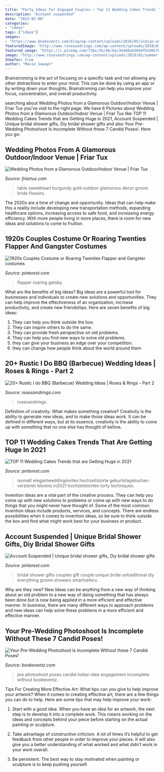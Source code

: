 ```yaml
---
title: "Party Ideas For Engaged Couples ~ Top 11 Wedding Cakes Trends That Are Getting Huge In 2021"
description: "Account suspended"
date: "2023-02-08"
categories:
- "ideas"
tags: ["ideas"]
images:
- "https://www.bookeventz.com/blog/wp-content/uploads/2016/05/indian-engagement-photo-idea.jpg"
featuredImage: "http://www.rosesandrings.com/wp-content/uploads/2018/01/summer-bbq-wedding-food-ideas-e1577032847772.jpg"
featured_image: "https://i.pinimg.com/736x/3b/46/0a/3b460ab5844fb3d0178dfcb9f7ab9033.jpg"
image: "http://www.rosesandrings.com/wp-content/uploads/2018/01/summer-bbq-wedding-food-ideas-e1577032847772.jpg"
ShowToc: true
author: "Maxie Sawayn"
---
```



Brainstroming is the act of focusing on a specific task and not allowing any other distractions to enter your mind. This can be done by using an app or by writing down your thoughts. Brainstroming can help you improve your focus, concentration, and overall productivity.

	

		
searching about Wedding Photos from a Glamorous Outdoor/Indoor Venue | Friar Tux you've visit to the right page. We have 6 Pictures about Wedding Photos from a Glamorous Outdoor/Indoor Venue | Friar Tux like TOP 11 Wedding Cakes Trends that are Getting Huge in 2021, Account Suspended | Unique bridal shower gifts, Diy bridal shower gifts and also Your Pre-Wedding Photoshoot Is Incomplete Without these 7 Candid Poses!. Here you go:
		
    
## Wedding Photos From A Glamorous Outdoor/Indoor Venue | Friar Tux

<img loading=lazy src="https://www.friartux.com/pub/media/magefan_blog/2018/02/Thousand-oaks-outdoor-wedding-shoot-at-the-westlake-village-inn-table-set-up-with-sweetheart-table.jpg" onerror="this.onerror=null;this.src='https://tse4.mm.bing.net/th?id=OIP.5CAoiTOIo_Rb0HfRFNGK6gHaLH&amp;pid=15.1';" alt="Wedding Photos from a Glamorous Outdoor/Indoor Venue | Friar Tux">

_Source: friartux.com_

>table sweetheart burgundy gold outdoor glamorous decor groom bride flowers. 

	

The 2020s are a time of change and opportunity. Ideas that can help make this a reality include developing new transportation methods, expanding healthcare options, increasing access to safe food, and increasing energy efficiency. With more people living in more places, there is room for new ideas and solutions to come to fruition.

    
## 1920s Couples Costume Or Roaring Twenties Flapper And Gangster Costumes

<img loading=lazy src="https://i.pinimg.com/736x/9e/f8/f5/9ef8f5db7dc2b5e249c52c6cdac22b8f.jpg" onerror="this.onerror=null;this.src='https://tse4.mm.bing.net/th?id=OIP.seoDCBFZZz2c7BwGw2THJQHaLH&amp;pid=15.1';" alt="1920s Couples Costume or Roaring Twenties Flapper and Gangster costumes">

_Source: pinterest.com_

>flapper roaring gatsby. 

	

What are the benefits of big ideas?
Big ideas are a powerful tool for businesses and individuals to create new solutions and opportunities. They can help improve the effectiveness of an organization, increase productivity, and create new friendships. Here are seven benefits of big ideas:
1. They can help you think outside the box.
2. They can inspire others to do the same.
3. They can provide fresh perspective on old problems.
4. They can help you find new ways to solve old problems.
5. they can give your business an edge over your competition.
6. they can change how people think about the world around them     
    
## 20+ Rustic I Do BBQ (Barbecue) Wedding Ideas | Roses &amp; Rings - Part 2

<img loading=lazy src="http://www.rosesandrings.com/wp-content/uploads/2018/01/summer-bbq-wedding-food-ideas-e1577032847772.jpg" onerror="this.onerror=null;this.src='https://tse3.mm.bing.net/th?id=OIP.SrUYNFss9vdySlQMcOfWDwHaLH&amp;pid=15.1';" alt="20+ Rustic I do BBQ (Barbecue) Wedding Ideas | Roses &amp; Rings - Part 2">

_Source: rosesandrings.com_

>rosesandrings. 

	

Definition of creativity: What makes something creative?
Creativity is the ability to generate new ideas, and to make those ideas work. It can be defined in different ways, but at its essence, creativity is the ability to come up with something that no one else has thought of before.

    
## TOP 11 Wedding Cakes Trends That Are Getting Huge In 2021

<img loading=lazy src="https://i.pinimg.com/736x/20/40/0b/20400bc0dfed706bee246c00457b22b9.jpg" onerror="this.onerror=null;this.src='https://tse1.mm.bing.net/th?id=OIP.BNVvXYl3JF7nP0fbR_rXlQHaOX&amp;pid=15.1';" alt="TOP 11 Wedding Cakes Trends that are Getting Huge in 2021">

_Source: pinterest.com_

>isomalt elegantweddinginvites hochzeitstorte geburtstagskuchen verzieren blooms in2021 hochzeitstorten torty techniques. 

	

Invention ideas are a vital part of the creative process. They can help you come up with new solutions to problems or come up with new ways to do things that you might never have thought of. Some of the most common invention ideas include products, services, and concepts. There are endless possibilities when it comes to invention ideas, so be sure to think outside the box and find what might work best for your business or product.

    
## Account Suspended | Unique Bridal Shower Gifts, Diy Bridal Shower Gifts

<img loading=lazy src="https://i.pinimg.com/736x/3b/46/0a/3b460ab5844fb3d0178dfcb9f7ab9033.jpg" onerror="this.onerror=null;this.src='https://tse4.mm.bing.net/th?id=OIP.k2TMo4XEF8Gd0qVb2yJcaAHaJ3&amp;pid=15.1';" alt="Account Suspended | Unique bridal shower gifts, Diy bridal shower gifts">

_Source: pinterest.com_

>bridal shower gifts couples gift couple unique bride untraditional diy everything groom showers smartvaforu. 

	

Why are they new?
New Ideas can be anything from a new way of thinking about an old problem to a new way of doing something that has always been done but is now being applied in a more efficient and effective manner. In business, there are many different ways to approach problems and new ideas can help solve these problems in a more efficient and effective manner.

    
## Your Pre-Wedding Photoshoot Is Incomplete Without These 7 Candid Poses!

<img loading=lazy src="https://www.bookeventz.com/blog/wp-content/uploads/2016/05/indian-engagement-photo-idea.jpg" onerror="this.onerror=null;this.src='https://tse3.mm.bing.net/th?id=OIP.XEh5z_obOtn-E5Nd1dLIMQHaE7&amp;pid=15.1';" alt="Your Pre-Wedding Photoshoot Is Incomplete Without these 7 Candid Poses!">

_Source: bookeventz.com_

>pre photoshoot poses candid indian idea engagement incomplete without bookeventz. 

	

Tips For Creating More Effective Art: What tips can you give to help improve your artwork?
When it comes to creating effective art, there are a few things you can do to help. Here are some tips that may help improve your work: 
1. Start with a good idea. When you have an idea for an artwork, the next step is to develop it into a complete work. This means working on the ideas and concepts behind your piece before starting on the actual painting or sculpture. 

2. Take advantage of constructive criticism. A lot of times it’s helpful to get feedback from other people in order to improve your pieces. It will also give you a better understanding of what worked and what didn’t work in your work overall. 

3. Be persistent. The best way to stay motivated when painting or sculpture is to keep pushing yourself.

